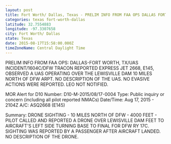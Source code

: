 ```yaml
---
layout: post
title: Fort Worth/ Dallas, Texas - PRELIM INFO FROM FAA OPS DALLAS FORT WORTH TX UAS INCIDENT 1604C DFW TRACON REPORTED
categories: texas fort-worth-dallas
latitude: 32.7554883
longitude: -97.3307658
city: Fort Worth/ Dallas
state: Texas
date: 2015-08-17T15:58:00.000Z
timeZoneName: Central Daylight Time
---
```


PRELIM INFO FROM FAA OPS: DALLAS-FORT WORTH, TX/UAS INCIDENT/1604C/DFW TRACON REPORTED EXPRESS JET 2668, E145, OBSERVED A UAS OPERATING OVER THE LEWISVILLE DAM 10 MILES NORTH OF DFW ARPT. NO DESCRIPTION OF THE UAS. NO EVASIVE ACTIONS WERE REPORTED. LEO NOT NOTIFIED. 


MOR Alert for D10
Number: D10-M-2015/08/17-0004
Type: Public inquiry or concern (including all pilot reported NMACs)
Date/Time: Aug 17, 2015 - 2104Z
A/C: ASQ2668 (E145)

Summary: DRONE SIGHTING - 10 MILES NORTH OF DFW - 4000 FEET - PILOT CALLED AND REPORTED A DRONE OVER LEWISVILLE DAM FEET TO AIRCRAFT'S LEFT SIDE TURNING BASE TO FINAL FOR DFW RY 17C. SIGHTING WAS REPORTED BY A PASSENGER AFTER AIRCRAFT LANDED. NO DESCRIPTION OF THE DRONE. 

